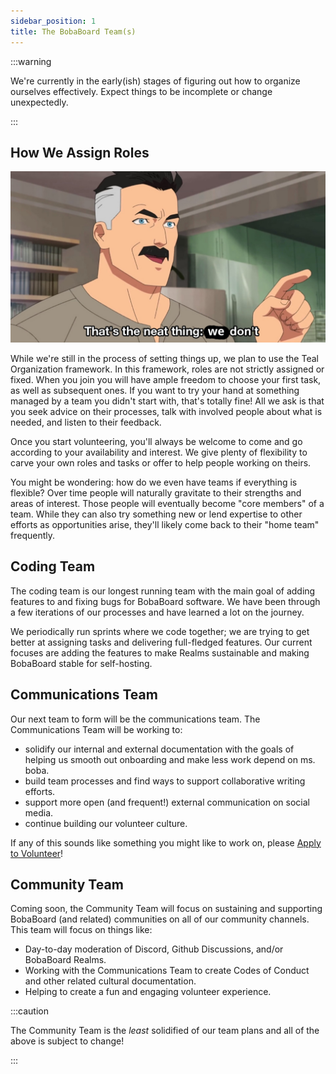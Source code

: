 ```yaml
---
sidebar_position: 1
title: The BobaBoard Team(s)
---
```


:::warning

We're currently in the early(ish) stages of figuring out how to organize
ourselves effectively. Expect things to be incomplete or change unexpectedly.

:::

## How We Assign Roles

![TODO: alt text](./wedont.png)

While we're still in the process of setting things up, we plan to use the Teal
Organization framework. In this framework, roles are not strictly assigned or
fixed. When you join you will have ample freedom to choose your first task, as
well as subsequent ones. If you want to try your hand at something managed by a
team you didn't start with, that's totally fine! All we ask is that you seek
advice on their processes, talk with involved people about what is needed, and
listen to their feedback.

Once you start volunteering, you'll always be welcome to come and go according
to your availability and interest. We give plenty of flexibility to carve your
own roles and tasks or offer to help people working on theirs.

You might be wondering: how do we even have teams if everything is flexible?
Over time people will naturally gravitate to their strengths and areas of
interest. Those people will eventually become "core members" of a team. While
they can also try something new or lend expertise to other efforts as
opportunities arise, they'll likely come back to their "home team" frequently.

## Coding Team

The coding team is our longest running team with the main goal of adding
features to and fixing bugs for BobaBoard software. We have been through a few
iterations of our processes and have learned a lot on the journey.

We periodically run sprints where we code together; we are trying to get better
at assigning tasks and delivering full-fledged features. Our current focuses are
adding the features to make Realms sustainable and making BobaBoard stable for
self-hosting.

## Communications Team

Our next team to form will be the communications team. The Communications Team
will be working to:

- solidify our internal and external documentation with the goals of helping us
  smooth out onboarding and make less work depend on ms. boba.
- build team processes and find ways to support collaborative writing efforts.
- support more open (and frequent!) external communication on social media.
- continue building our volunteer culture.

If any of this sounds like something you might like to work on, please
[Apply to Volunteer](../experience/volunteer-application.md)!

## Community Team

Coming soon, the Community Team will focus on sustaining and supporting
BobaBoard (and related) communities on all of our community channels. This team
will focus on things like:

- Day-to-day moderation of Discord, Github Discussions, and/or BobaBoard Realms.
- Working with the Communications Team to create Codes of Conduct and other
  related cultural documentation.
- Helping to create a fun and engaging volunteer experience.

:::caution

The Community Team is the _least_ solidified of our team plans and all of the
above is subject to change!

:::
